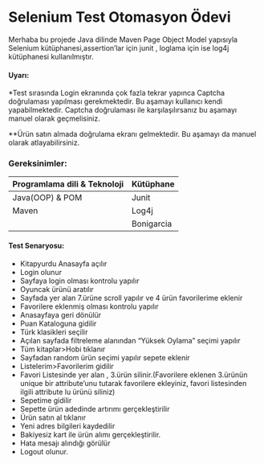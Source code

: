 # Selenium Test Otomasyon Ödevi

Merhaba bu projede Java dilinde Maven Page Object Model yapısıyla Selenium kütüphanesi,assertion’lar için junit , loglama için ise log4j kütüphanesi kullanılmıştır.

#### **Uyarı:** 

*Test sırasında Login ekranında çok fazla tekrar yapınca Captcha doğrulaması yapılması gerekmektedir. Bu aşamayı kullanıcı kendi yapabilmektedir. Captcha doğrulaması ile karşılaşılırsanız bu aşamayı manuel olarak geçmelisiniz.

**Ürün satın almada doğrulama ekranı gelmektedir. Bu aşamayı da manuel olarak atlayabilirsiniz.

### Gereksinimler:

| Programlama dili & Teknoloji | Kütüphane  |
| :--------------------------- | ---------- |
| Java(OOP) & POM              | Junit      |
| Maven                        | Log4j      |
|                              | Bonigarcia |

#### Test Senaryosu:

- Kitapyurdu Anasayfa açılır
- Login olunur
- Sayfaya login olması kontrolu yapılır
- Oyuncak ürünü aratılır
- Sayfada yer alan 7.ürüne scroll yapılır ve 4 ürün favorilerime eklenir
- Favorilere eklenmiş olması kontrolu yapılır
- Anasayfaya geri dönülür
- Puan Kataloguna gidilir
- Türk klasikleri seçilir
- Açılan sayfada filtreleme alanından “Yüksek Oylama” seçimi yapılır
- Tüm kitaplar>Hobi tıklanır
- Sayfadan random ürün seçimi yapılır sepete eklenir
- Listelerim>Favorilerim gidilir
- Favori Listesinde yer alan , 3.ürün silinir.(Favorilere eklenen 3.ürünün unique bir attribute’unu tutarak favorilere ekleyiniz, favori listesinden ilgili attribute lu ürünü siliniz)
- Sepetime gidilir
- Sepette ürün adedinde artırımı gerçekleştirilir
- Ürün satın al tıklanır
- Yeni adres bilgileri kaydedilir
- Bakiyesiz kart ile ürün alımı gerçekleştirilir.
- Hata mesajı alındığı görülür
- Logout olunur.



